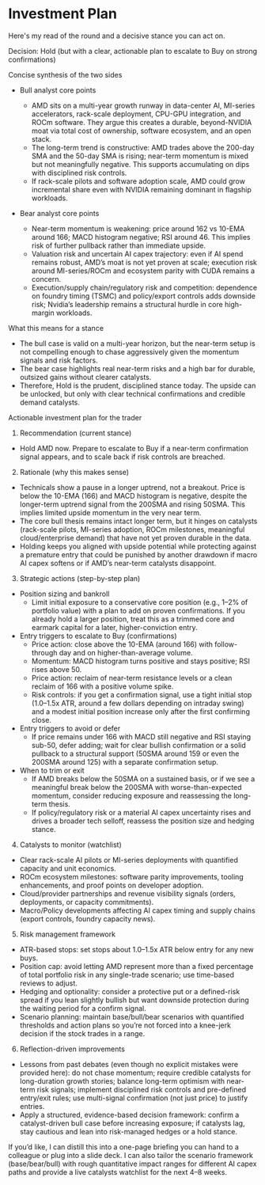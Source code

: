 # Investment Plan

Here's my read of the round and a decisive stance you can act on.

Decision: Hold (but with a clear, actionable plan to escalate to Buy on strong confirmations)

Concise synthesis of the two sides
- Bull analyst core points
  - AMD sits on a multi-year growth runway in data-center AI, MI-series accelerators, rack-scale deployment, CPU-GPU integration, and ROCm software. They argue this creates a durable, beyond-NVIDIA moat via total cost of ownership, software ecosystem, and an open stack.
  - The long-term trend is constructive: AMD trades above the 200-day SMA and the 50-day SMA is rising; near-term momentum is mixed but not meaningfully negative. This supports accumulating on dips with disciplined risk controls.
  - If rack-scale pilots and software adoption scale, AMD could grow incremental share even with NVIDIA remaining dominant in flagship workloads.

- Bear analyst core points
  - Near-term momentum is weakening: price around 162 vs 10-EMA around 166; MACD histogram negative; RSI around 46. This implies risk of further pullback rather than immediate upside.
  - Valuation risk and uncertain AI capex trajectory: even if AI spend remains robust, AMD’s moat is not yet proven at scale; execution risk around MI-series/ROCm and ecosystem parity with CUDA remains a concern.
  - Execution/supply chain/regulatory risk and competition: dependence on foundry timing (TSMC) and policy/export controls adds downside risk; Nvidia’s leadership remains a structural hurdle in core high-margin workloads.

What this means for a stance
- The bull case is valid on a multi-year horizon, but the near-term setup is not compelling enough to chase aggressively given the momentum signals and risk factors.
- The bear case highlights real near-term risks and a high bar for durable, outsized gains without clearer catalysts.
- Therefore, Hold is the prudent, disciplined stance today. The upside can be unlocked, but only with clear technical confirmations and credible demand catalysts.

Actionable investment plan for the trader

1) Recommendation (current stance)
- Hold AMD now. Prepare to escalate to Buy if a near-term confirmation signal appears, and to scale back if risk controls are breached.

2) Rationale (why this makes sense)
- Technicals show a pause in a longer uptrend, not a breakout. Price is below the 10-EMA (166) and MACD histogram is negative, despite the longer-term uptrend signal from the 200SMA and rising 50SMA. This implies limited upside momentum in the very near term.
- The core bull thesis remains intact longer term, but it hinges on catalysts (rack-scale pilots, MI-series adoption, ROCm milestones, meaningful cloud/enterprise demand) that have not yet proven durable in the data.
- Holding keeps you aligned with upside potential while protecting against a premature entry that could be punished by another drawdown if macro AI capex softens or if AMD’s near-term catalysts disappoint.

3) Strategic actions (step-by-step plan)
- Position sizing and bankroll
  - Limit initial exposure to a conservative core position (e.g., 1–2% of portfolio value) with a plan to add on proven confirmations. If you already hold a larger position, treat this as a trimmed core and earmark capital for a later, higher-conviction entry.
- Entry triggers to escalate to Buy (confirmations)
  - Price action: close above the 10-EMA (around 166) with follow-through day and on higher-than-average volume.
  - Momentum: MACD histogram turns positive and stays positive; RSI rises above 50.
  - Price action: reclaim of near-term resistance levels or a clean reclaim of 166 with a positive volume spike.
  - Risk controls: if you get a confirmation signal, use a tight initial stop (1.0–1.5x ATR, around a few dollars depending on intraday swing) and a modest initial position increase only after the first confirming close.
- Entry triggers to avoid or defer
  - If price remains under 166 with MACD still negative and RSI staying sub-50, defer adding; wait for clear bullish confirmation or a solid pullback to a structural support (50SMA around 159 or even the 200SMA around 125) with a separate confirmation setup.
- When to trim or exit
  - If AMD breaks below the 50SMA on a sustained basis, or if we see a meaningful break below the 200SMA with worse-than-expected momentum, consider reducing exposure and reassessing the long-term thesis.
  - If policy/regulatory risk or a material AI capex uncertainty rises and drives a broader tech selloff, reassess the position size and hedging stance.

4) Catalysts to monitor (watchlist)
- Clear rack-scale AI pilots or MI-series deployments with quantified capacity and unit economics.
- ROCm ecosystem milestones: software parity improvements, tooling enhancements, and proof points on developer adoption.
- Cloud/provider partnerships and revenue visibility signals (orders, deployments, or capacity commitments).
- Macro/Policy developments affecting AI capex timing and supply chains (export controls, foundry capacity news).

5) Risk management framework
- ATR-based stops: set stops about 1.0–1.5x ATR below entry for any new buys.
- Position cap: avoid letting AMD represent more than a fixed percentage of total portfolio risk in any single-trade scenario; use time-based reviews to adjust.
- Hedging and optionality: consider a protective put or a defined-risk spread if you lean slightly bullish but want downside protection during the waiting period for a confirm signal.
- Scenario planning: maintain base/bull/bear scenarios with quantified thresholds and action plans so you’re not forced into a knee-jerk decision if the stock trades in a range.

6) Reflection-driven improvements
- Lessons from past debates (even though no explicit mistakes were provided here): do not chase momentum; require credible catalysts for long-duration growth stories; balance long-term optimism with near-term risk signals; implement disciplined risk controls and pre-defined entry/exit rules; use multi-signal confirmation (not just price) to justify entries.
- Apply a structured, evidence-based decision framework: confirm a catalyst-driven bull case before increasing exposure; if catalysts lag, stay cautious and lean into risk-managed hedges or a hold stance.

If you’d like, I can distill this into a one-page briefing you can hand to a colleague or plug into a slide deck. I can also tailor the scenario framework (base/bear/bull) with rough quantitative impact ranges for different AI capex paths and provide a live catalysts watchlist for the next 4–8 weeks.
